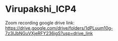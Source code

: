 # Virupakshi_ICP4
Zoom recording google drive link: https://drive.google.com/drive/folders/1dPLuum10g-7z3lJbNGuVXjeRFY236igS?usp=drive_link
